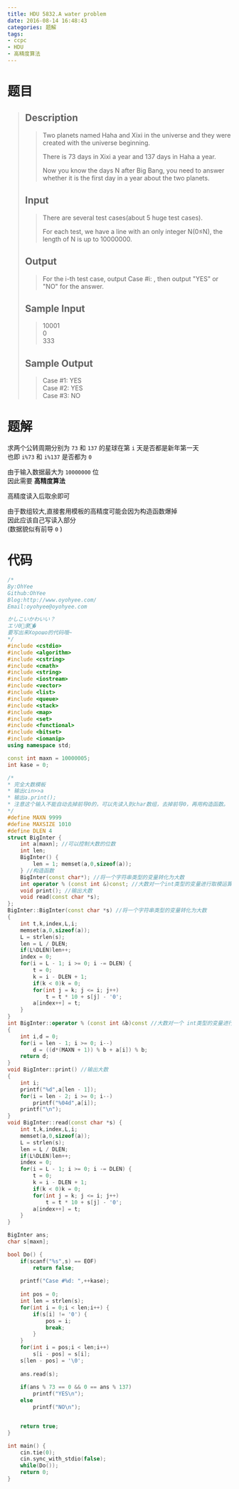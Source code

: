 ```yaml
---
title: HDU 5832.A water problem
date: 2016-08-14 16:48:43
categories: 题解
tags:
- ccpc
- HDU
- 高精度算法
---
```

# 题目
> ## Description  
>> Two planets named Haha and Xixi in the universe and they were created with the universe beginning.  
>>   
>> There is 73 days in Xixi a year and 137 days in Haha a year.   
>>   
>> Now you know the days N after Big Bang, you need to answer whether it is the first day in a year about the two planets.  
>>    
>>   
>> <!--more-->  
> 
> ## Input  
>> There are several test cases(about 5 huge test cases).  
>>   
>> For each test, we have a line with an only integer N(0≤N), the length of N is up to 10000000.  
>>    
>>   
> 
> ## Output  
>> For the i-th test case, output Case #i: , then output "YES" or "NO" for the answer.  
>>    
>>   
> 
> ## Sample Input  
>> 10001  
>> 0  
>> 333  
>>    
>>   
> 
> ## Sample Output  
>> Case #1: YES  
>> Case #2: YES  
>> Case #3: NO  

# 题解
求两个公转周期分别为 `73` 和 `137` 的星球在第 `i` 天是否都是新年第一天  
也即 `i%73` 和 `i%137` 是否都为 `0`  

由于输入数据最大为 `10000000` 位  
因此需要 **高精度算法**  

高精度读入后取余即可   


由于数组较大,直接套用模板的高精度可能会因为构造函数爆掉  
因此应该自己写读入部分  
(数据貌似有前导 `0` )


# 代码
```cpp A water problem https://github.com/OhYee/ACM.github.io/blob/master\HDU\5832.A%20water%20problem.cpp 代码备份
/*
By:OhYee
Github:OhYee
Blog:http://www.oyohyee.com/
Email:oyohyee@oyohyee.com

かしこいかわいい？
エリ0隶�
要写出来Хорошо的代码哦~
*/
#include <cstdio>
#include <algorithm>
#include <cstring>
#include <cmath>
#include <string>
#include <iostream>
#include <vector>
#include <list>
#include <queue>
#include <stack>
#include <map>
#include <set>
#include <functional>
#include <bitset>
#include <iomanip> 
using namespace std;

const int maxn = 10000005;
int kase = 0;

/*
* 完全大数模板
* 输出cin>>a
* 输出a.print();
* 注意这个输入不能自动去掉前导0的，可以先读入到char数组，去掉前导0，再用构造函数。
*/
#define MAXN 9999
#define MAXSIZE 1010
#define DLEN 4
struct BigInter {
    int a[maxn]; //可以控制大数的位数
    int len;
    BigInter() {
        len = 1; memset(a,0,sizeof(a));
    } //构造函数
    BigInter(const char*); //将一个字符串类型的变量转化为大数
    int operator % (const int &)const; //大数对一个int类型的变量进行取模运算
    void print(); //输出大数
    void read(const char *s);
};
BigInter::BigInter(const char *s) //将一个字符串类型的变量转化为大数
{
    int t,k,index,L,i;
    memset(a,0,sizeof(a));
    L = strlen(s);
    len = L / DLEN;
    if(L%DLEN)len++;
    index = 0;
    for(i = L - 1; i >= 0; i -= DLEN) {
        t = 0;
        k = i - DLEN + 1;
        if(k < 0)k = 0;
        for(int j = k; j <= i; j++)
            t = t * 10 + s[j] - '0';
        a[index++] = t;
    }
}
int BigInter::operator % (const int &b)const //大数对一个 int类型的变量进行取模
{
    int i,d = 0;
    for(i = len - 1; i >= 0; i--)
        d = ((d*(MAXN + 1)) % b + a[i]) % b;
    return d;
}
void BigInter::print() //输出大数
{
    int i;
    printf("%d",a[len - 1]);
    for(i = len - 2; i >= 0; i--)
        printf("%04d",a[i]);
    printf("\n");
}
void BigInter::read(const char *s) {
    int t,k,index,L,i;
    memset(a,0,sizeof(a));
    L = strlen(s);
    len = L / DLEN;
    if(L%DLEN)len++;
    index = 0;
    for(i = L - 1; i >= 0; i -= DLEN) {
        t = 0;
        k = i - DLEN + 1;
        if(k < 0)k = 0;
        for(int j = k; j <= i; j++)
            t = t * 10 + s[j] - '0';
        a[index++] = t;
    }
}

BigInter ans;
char s[maxn];

bool Do() {
    if(scanf("%s",s) == EOF)
        return false;
    
    printf("Case #%d: ",++kase);
    
    int pos = 0;
    int len = strlen(s);
    for(int i = 0;i < len;i++) {
        if(s[i] != '0') {
            pos = i;
            break;
        }
    }
    for(int i = pos;i < len;i++)
        s[i - pos] = s[i];
    s[len - pos] = '\0';
    
    ans.read(s);
    
    if(ans % 73 == 0 && 0 == ans % 137)
        printf("YES\n");
    else
        printf("NO\n");


    return true;
}

int main() {
    cin.tie(0);
    cin.sync_with_stdio(false);
    while(Do());
    return 0;
}
```